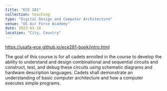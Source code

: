 ```yaml
---
title: "ECE 281"
collection: teaching
type: "Digital Design and Computer Architecture"
venue: "US Air Force Academy"
date: 2023-01-10
location: "City, Country"
---
```



https://usafa-ece.github.io/ece281-book/intro.html


The goal of this course is for all cadets enrolled in the course to develop the ability to understand and design combinational and sequential circuits and construct, test, and debug these circuits using schematic diagrams and hardware description languages. Cadets shall demonstrate an understanding of basic computer architecture and how a computer executes simple programs.